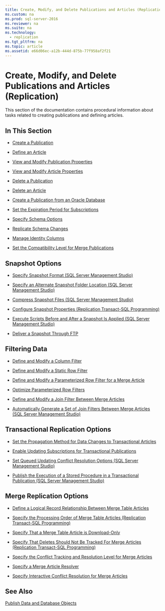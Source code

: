 ```yaml
---
title: Create, Modify, and Delete Publications and Articles (Replication)
ms.custom: na
ms.prod: sql-server-2016
ms.reviewer: na
ms.suite: na
ms.technology: 
  - replication
ms.tgt_pltfrm: na
ms.topic: article
ms.assetid: e66d06ec-a12b-444d-875b-77f958af2f21
---
```

# Create, Modify, and Delete Publications and Articles (Replication)
  This section of the documentation contains procedural information about tasks related to creating publications and defining articles.  
  
## In This Section  
  
-   [Create a Publication](../../Topics\TopicNameContainA/Create-a-Publication.md)  
  
-   [Define an Article](../../Topics\TopicNameNotContainA/Define-an-Article.md)  
  
-   [View and Modify Publication Properties](../../Topics\TopicNameNotContainA/View-and-Modify-Publication-Properties.md)  
  
-   [View and Modify Article Properties](../../Topics\TopicNameNotContainA/View-and-Modify-Article-Properties.md)  
  
-   [Delete a Publication](../../Topics\TopicNameContainA/Delete-a-Publication.md)  
  
-   [Delete an Article](../../Topics\TopicNameNotContainA/Delete-an-Article.md)  
  
-   [Create a Publication from an Oracle Database](../../Topics\TopicNameContainA/Create-a-Publication-from-an-Oracle-Database.md)  
  
-   [Set the Expiration Period for Subscriptions](../../Topics\TopicNameNotContainA/Set-the-Expiration-Period-for-Subscriptions.md)  
  
-   [Specify Schema Options](../../Topics\TopicNameNotContainA/Specify-Schema-Options.md)  
  
-   [Replicate Schema Changes](../../Topics\TopicNameNotContainA/Replicate-Schema-Changes.md)  
  
-   [Manage Identity Columns](../../Topics\TopicNameNotContainA/Manage-Identity-Columns.md)  
  
-   [Set the Compatibility Level for Merge Publications](../../Topics\TopicNameNotContainA/Set-the-Compatibility-Level-for-Merge-Publications.md)  
  
## Snapshot Options  
  
-   [Specify Snapshot Format &#40;SQL Server Management Studio&#41;](../Topic/Specify%20Snapshot%20Format%20\(SQL%20Server%20Management%20Studio\).md)  
  
-   [Specify an Alternate Snapshot Folder Location &#40;SQL Server Management Studio&#41;](../Topic/Specify%20an%20Alternate%20Snapshot%20Folder%20Location%20\(SQL%20Server%20Management%20Studio\).md)  
  
-   [Compress Snapshot Files &#40;SQL Server Management Studio&#41;](../Topic/Compress%20Snapshot%20Files%20\(SQL%20Server%20Management%20Studio\).md)  
  
-   [Configure Snapshot Properties &#40;Replication Transact-SQL Programming&#41;](../Topic/Configure%20Snapshot%20Properties%20\(Replication%20Transact-SQL%20Programming\).md)  
  
-   [Execute Scripts Before and After a Snapshot Is Applied &#40;SQL Server Management Studio&#41;](../Topic/Execute%20Scripts%20Before%20and%20After%20a%20Snapshot%20Is%20Applied%20\(SQL%20Server%20Management%20Studio\).md)  
  
-   [Deliver a Snapshot Through FTP](../../Topics\TopicNameContainA/Deliver-a-Snapshot-Through-FTP.md)  
  
## Filtering Data  
  
-   [Define and Modify a Column Filter](../../Topics\TopicNameContainA/Define-and-Modify-a-Column-Filter.md)  
  
-   [Define and Modify a Static Row Filter](../../Topics\TopicNameContainA/Define-and-Modify-a-Static-Row-Filter.md)  
  
-   [Define and Modify a Parameterized Row Filter for a Merge Article](../../Topics\TopicNameContainA/Define-and-Modify-a-Parameterized-Row-Filter-for-a-Merge-Article.md)  
  
-   [Optimize Parameterized Row Filters](../../Topics\TopicNameNotContainA/Optimize-Parameterized-Row-Filters.md)  
  
-   [Define and Modify a Join Filter Between Merge Articles](../../Topics\TopicNameContainA/Define-and-Modify-a-Join-Filter-Between-Merge-Articles.md)  
  
-   [Automatically Generate a Set of Join Filters Between Merge Articles &#40;SQL Server Management Studio&#41;](../Topic/Automatically%20Generate%20a%20Set%20of%20Join%20Filters%20Between%20Merge%20Articles%20\(SQL%20Server%20Management%20Studio\).md)  
  
## Transactional Replication Options  
  
-   [Set the Propagation Method for Data Changes to Transactional Articles](../../Topics\TopicNameNotContainA/Set-the-Propagation-Method-for-Data-Changes-to-Transactional-Articles.md)  
  
-   [Enable Updating Subscriptions for Transactional Publications](../../Topics\TopicNameNotContainA/Enable-Updating-Subscriptions-for-Transactional-Publications.md)  
  
-   [Set Queued Updating Conflict Resolution Options &#40;SQL Server Management Studio&#41;](../Topic/Set%20Queued%20Updating%20Conflict%20Resolution%20Options%20\(SQL%20Server%20Management%20Studio\).md)  
  
-   [Publish the Execution of a Stored Procedure in a Transactional Publication &#40;SQL Server Management Studio&#41;](../Topic/Publish%20the%20Execution%20of%20a%20Stored%20Procedure%20in%20a%20Transactional%20Publication%20\(SQL%20Server%20Management%20Studio\).md)  
  
## Merge Replication Options  
  
-   [Define a Logical Record Relationship Between Merge Table Articles](../../Topics\TopicNameContainA/Define-a-Logical-Record-Relationship-Between-Merge-Table-Articles.md)  
  
-   [Specify the Processing Order of Merge Table Articles &#40;Replication Transact-SQL Programming&#41;](../Topic/Specify%20the%20Processing%20Order%20of%20Merge%20Table%20Articles%20\(Replication%20Transact-SQL%20Programming\).md)  
  
-   [Specify That a Merge Table Article is Download-Only](../../Topics\TopicNameContainA/Specify-That-a-Merge-Table-Article-is-Download-Only.md)  
  
-   [Specify That Deletes Should Not Be Tracked For Merge Articles &#40;Replication Transact-SQL Programming&#41;](../Topic/Specify%20That%20Deletes%20Should%20Not%20Be%20Tracked%20For%20Merge%20Articles%20\(Replication%20Transact-SQL%20Programming\).md)  
  
-   [Specify the Conflict Tracking and Resolution Level for Merge Articles](../../Topics\TopicNameNotContainA/Specify-the-Conflict-Tracking-and-Resolution-Level-for-Merge-Articles.md)  
  
-   [Specify a Merge Article Resolver](../../Topics\TopicNameContainA/Specify-a-Merge-Article-Resolver.md)  
  
-   [Specify Interactive Conflict Resolution for Merge Articles](../../Topics\TopicNameNotContainA/Specify-Interactive-Conflict-Resolution-for-Merge-Articles.md)  
  
## See Also  
 [Publish Data and Database Objects](../../Topics\TopicNameNotContainA/Publish-Data-and-Database-Objects.md)  
  
  